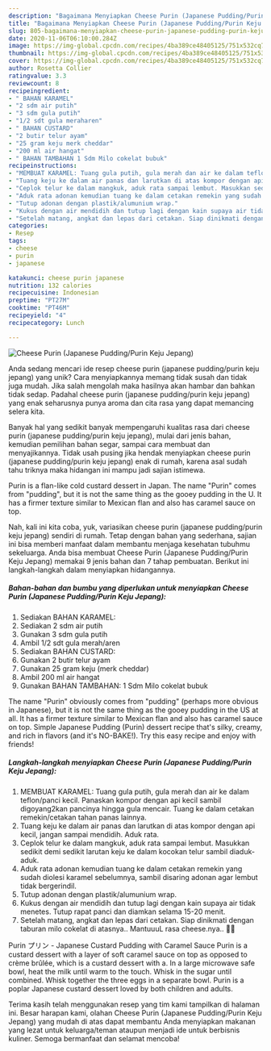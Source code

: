 ```yaml
---
description: "Bagaimana Menyiapkan Cheese Purin (Japanese Pudding/Purin Keju Jepang) yang Bikin Ngiler"
title: "Bagaimana Menyiapkan Cheese Purin (Japanese Pudding/Purin Keju Jepang) yang Bikin Ngiler"
slug: 805-bagaimana-menyiapkan-cheese-purin-japanese-pudding-purin-keju-jepang-yang-bikin-ngiler
date: 2020-11-06T06:10:00.284Z
image: https://img-global.cpcdn.com/recipes/4ba389ce48405125/751x532cq70/cheese-purin-japanese-puddingpurin-keju-jepang-foto-resep-utama.jpg
thumbnail: https://img-global.cpcdn.com/recipes/4ba389ce48405125/751x532cq70/cheese-purin-japanese-puddingpurin-keju-jepang-foto-resep-utama.jpg
cover: https://img-global.cpcdn.com/recipes/4ba389ce48405125/751x532cq70/cheese-purin-japanese-puddingpurin-keju-jepang-foto-resep-utama.jpg
author: Rosetta Collier
ratingvalue: 3.3
reviewcount: 8
recipeingredient:
- " BAHAN KARAMEL"
- "2 sdm air putih"
- "3 sdm gula putih"
- "1/2 sdt gula meraharen"
- " BAHAN CUSTARD"
- "2 butir telur ayam"
- "25 gram keju merk cheddar"
- "200 ml air hangat"
- " BAHAN TAMBAHAN 1 Sdm Milo cokelat bubuk"
recipeinstructions:
- "MEMBUAT KARAMEL: Tuang gula putih, gula merah dan air ke dalam teflon/panci kecil. Panaskan kompor dengan api kecil sambil digoyang2kan pancinya hingga gula mencair. Tuang ke dalam cetakan remekin/cetakan tahan panas lainnya."
- "Tuang keju ke dalam air panas dan larutkan di atas kompor dengan api kecil, jangan sampai mendidih. Aduk rata."
- "Ceplok telur ke dalam mangkuk, aduk rata sampai lembut. Masukkan sedikit demi sedikit larutan keju ke dalam kocokan telur sambil diaduk-aduk."
- "Aduk rata adonan kemudian tuang ke dalam cetakan remekin yang sudah diolesi karamel sebelumnya, sambil disaring adonan agar lembut tidak bergerindil."
- "Tutup adonan dengan plastik/alumunium wrap."
- "Kukus dengan air mendidih dan tutup lagi dengan kain supaya air tidak menetes. Tutup rapat panci dan diamkan selama 15-20 menit."
- "Setelah matang, angkat dan lepas dari cetakan. Siap dinikmati dengan taburan milo cokelat di atasnya.. MantuuuL rasa cheese.nya.. 💛💛"
categories:
- Resep
tags:
- cheese
- purin
- japanese

katakunci: cheese purin japanese 
nutrition: 132 calories
recipecuisine: Indonesian
preptime: "PT27M"
cooktime: "PT46M"
recipeyield: "4"
recipecategory: Lunch

---
```



![Cheese Purin (Japanese Pudding/Purin Keju Jepang)](https://img-global.cpcdn.com/recipes/4ba389ce48405125/751x532cq70/cheese-purin-japanese-puddingpurin-keju-jepang-foto-resep-utama.jpg)

Anda sedang mencari ide resep cheese purin (japanese pudding/purin keju jepang) yang unik? Cara menyiapkannya memang tidak susah dan tidak juga mudah. Jika salah mengolah maka hasilnya akan hambar dan bahkan tidak sedap. Padahal cheese purin (japanese pudding/purin keju jepang) yang enak seharusnya punya aroma dan cita rasa yang dapat memancing selera kita.

Banyak hal yang sedikit banyak mempengaruhi kualitas rasa dari cheese purin (japanese pudding/purin keju jepang), mulai dari jenis bahan, kemudian pemilihan bahan segar, sampai cara membuat dan menyajikannya. Tidak usah pusing jika hendak menyiapkan cheese purin (japanese pudding/purin keju jepang) enak di rumah, karena asal sudah tahu triknya maka hidangan ini mampu jadi sajian istimewa.

Purin is a flan-like cold custard dessert in Japan. The name &#34;Purin&#34; comes from &#34;pudding&#34;, but it is not the same thing as the gooey pudding in the U. It has a firmer texture similar to Mexican flan and also has caramel sauce on top.


Nah, kali ini kita coba, yuk, variasikan cheese purin (japanese pudding/purin keju jepang) sendiri di rumah. Tetap dengan bahan yang sederhana, sajian ini bisa memberi manfaat dalam membantu menjaga kesehatan tubuhmu sekeluarga. Anda bisa membuat Cheese Purin (Japanese Pudding/Purin Keju Jepang) memakai 9 jenis bahan dan 7 tahap pembuatan. Berikut ini langkah-langkah dalam menyiapkan hidangannya.

<!--inarticleads1-->

##### Bahan-bahan dan bumbu yang diperlukan untuk menyiapkan Cheese Purin (Japanese Pudding/Purin Keju Jepang):

1. Sediakan  BAHAN KARAMEL:
1. Sediakan 2 sdm air putih
1. Gunakan 3 sdm gula putih
1. Ambil 1/2 sdt gula merah/aren
1. Sediakan  BAHAN CUSTARD:
1. Gunakan 2 butir telur ayam
1. Gunakan 25 gram keju (merk cheddar)
1. Ambil 200 ml air hangat
1. Gunakan  BAHAN TAMBAHAN: 1 Sdm Milo cokelat bubuk


The name &#34;Purin&#34; obviously comes from &#34;pudding&#34; (perhaps more obvious in Japanese), but it is not the same thing as the gooey pudding in the US at all. It has a firmer texture similar to Mexican flan and also has caramel sauce on top. Simple Japanese Pudding (Purin) dessert recipe that&#39;s silky, creamy, and rich in flavors (and it&#39;s NO-BAKE!). Try this easy recipe and enjoy with friends! 

<!--inarticleads2-->

##### Langkah-langkah menyiapkan Cheese Purin (Japanese Pudding/Purin Keju Jepang):

1. MEMBUAT KARAMEL: Tuang gula putih, gula merah dan air ke dalam teflon/panci kecil. Panaskan kompor dengan api kecil sambil digoyang2kan pancinya hingga gula mencair. Tuang ke dalam cetakan remekin/cetakan tahan panas lainnya.
1. Tuang keju ke dalam air panas dan larutkan di atas kompor dengan api kecil, jangan sampai mendidih. Aduk rata.
1. Ceplok telur ke dalam mangkuk, aduk rata sampai lembut. Masukkan sedikit demi sedikit larutan keju ke dalam kocokan telur sambil diaduk-aduk.
1. Aduk rata adonan kemudian tuang ke dalam cetakan remekin yang sudah diolesi karamel sebelumnya, sambil disaring adonan agar lembut tidak bergerindil.
1. Tutup adonan dengan plastik/alumunium wrap.
1. Kukus dengan air mendidih dan tutup lagi dengan kain supaya air tidak menetes. Tutup rapat panci dan diamkan selama 15-20 menit.
1. Setelah matang, angkat dan lepas dari cetakan. Siap dinikmati dengan taburan milo cokelat di atasnya.. MantuuuL rasa cheese.nya.. 💛💛


Purin プリン - Japanese Custard Pudding with Caramel Sauce Purin is a custard dessert with a layer of soft caramel sauce on top as opposed to crème brûlée, which is a custard dessert with a. In a large microwave safe bowl, heat the milk until warm to the touch. Whisk in the sugar until combined. Whisk together the three eggs in a separate bowl. Purin is a poplar Japanese custard dessert loved by both children and adults. 

Terima kasih telah menggunakan resep yang tim kami tampilkan di halaman ini. Besar harapan kami, olahan Cheese Purin (Japanese Pudding/Purin Keju Jepang) yang mudah di atas dapat membantu Anda menyiapkan makanan yang lezat untuk keluarga/teman ataupun menjadi ide untuk berbisnis kuliner. Semoga bermanfaat dan selamat mencoba!
